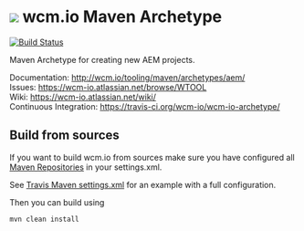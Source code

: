 <img src="http://wcm.io/images/favicon-16@2x.png"/> wcm.io Maven Archetype
======
[![Build Status](https://travis-ci.org/wcm-io/wcm-io-archetype.png?branch=develop)](https://travis-ci.org/wcm-io/wcm-io-archetype)

Maven Archetype for creating new AEM projects.

Documentation: http://wcm.io/tooling/maven/archetypes/aem/<br/>
Issues: https://wcm-io.atlassian.net/browse/WTOOL<br/>
Wiki: https://wcm-io.atlassian.net/wiki/<br/>
Continuous Integration: https://travis-ci.org/wcm-io/wcm-io-archetype/


## Build from sources

If you want to build wcm.io from sources make sure you have configured all [Maven Repositories](http://wcm.io/maven.html) in your settings.xml.

See [Travis Maven settings.xml](https://github.com/wcm-io/wcm-io-archetype/blob/master/.travis.maven-settings.xml) for an example with a full configuration.

Then you can build using

```
mvn clean install
```
